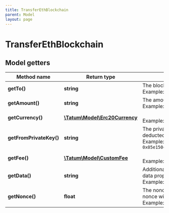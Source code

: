 ```yaml
---
title: TransferEthBlockchain
parent: Model
layout: page
---
```


# TransferEthBlockchain

## Model getters

Method name | Return type | Description | Notes
------------ | ------------- | ------------- | -------------
**getTo()** | **string** | The blockchain address of the recipient <br>Example: `0x687422eEA2cB73B5d3e242bA5456b782919AFc85` |
**getAmount()** | **string** | The amount to be sent <br>Example: `100000` |
**getCurrency()** | [**\Tatum\Model\Erc20Currency**](../Erc20Currency) |  <br>Example: `null` |
**getFromPrivateKey()** | **string** | The private key of the blockchain address of the sender; the fee will be deducted from this address <br>Example: `0x05e150c73f1920ec14caa1e0b6aa09940899678051a78542840c2668ce5080c2` |
**getFee()** | [**\Tatum\Model\CustomFee**](../CustomFee) |  <br>Example: `null` | [optional]
**getData()** | **string** | Additional data that can be passed to a blockchain transaction as a data property; must be in the hexadecimal format <br>Example: `4d79206e6f746520746f2074686520726563697069656e74` | [optional]
**getNonce()** | **float** | The nonce to be set to the transaction; if not present, the last known nonce will be used <br>Example: `null` | [optional]

